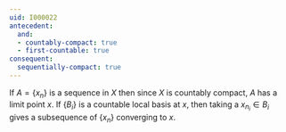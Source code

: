 ```yaml
---
uid: I000022
antecedent:
  and:
  - countably-compact: true
  - first-countable: true
consequent:
  sequentially-compact: true
---
```

If $A=\{x_n\}$ is a sequence in $X$ then since $X$ is countably compact, $A$ has a limit point $x$. If $\{B_i\}$ is a countable local basis at $x$, then taking a $x_{n_i} \in B_i$ gives a subsequence of $\{x_n\}$ converging to $x$.

